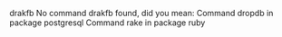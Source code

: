 drakfb
No command drakfb found, did you mean:
 Command dropdb in package postgresql
 Command rake in package ruby
